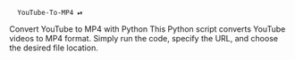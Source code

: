       YouTube-To-MP4 ⏯
Convert YouTube to MP4 with Python
This Python script converts YouTube videos to MP4 format. Simply run the code, specify the URL, and choose the desired file location.
